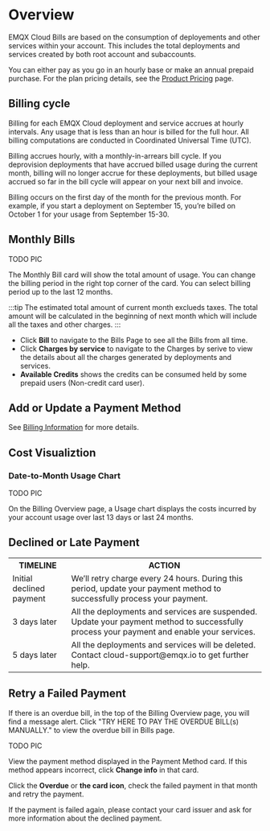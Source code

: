 # Overview

EMQX Cloud Bills are based on the consumption of deployements and other services within your account. This includes the total deployments and services created by both root account and subaccounts.

You can either pay as you go in an hourly base or make an annual prepaid purchase. For the plan pricing details, see the [Product Pricing](../price/pricing.md) page.

## Billing cycle

Billing for each EMQX Cloud deployment and service accrues at hourly intervals. Any usage that is less than an hour is billed for the full hour. All billing computations are conducted in Coordinated Universal Time (UTC). 

Billing accrues hourly, with a monthly-in-arrears bill cycle. If you deprovision deployments that have accrued billed usage during the current month, billing will no longer accrue for these deployments, but billed usage accrued so far in the bill cycle will appear on your next bill and invoice.

Billing occurs on the first day of the month for the previous month. For example, if you start a deployment on September 15, you’re billed on October 1 for your usage from September 15-30.


## Monthly Bills

TODO PIC

The Monthly Bill card will show the total amount of usage. You can change the billing period in the right top corner of the card. You can select billing period up to the last 12 months. 

:::tip
The estimated total amount of current month exclueds taxes. The total amount will be calculated in the beginning of next month which will include all the taxes and other charges.
:::

- Click **Bill** to navigate to the Bills Page to see all the Bills from all time.
- Click **Charges by service** to navigate to the Charges by serive to view the details about all the charges generated by deployments and services.
- **Available Credits** shows the credits can be consumed held by some prepaid users (Non-credit card user).


## Add or Update a Payment Method
See [Billing Information](./billing_information.md) for more details.


## Cost Visualiztion

### Date-to-Month Usage Chart

TODO PIC

On the Billing Overview page, a Usage chart displays the costs incurred by your account usage over last 13 days or last 24 months.

## Declined or Late Payment
<table>
   <tr>
      <th>TIMELINE</th>
      <th>ACTION</th>
   </tr>
   <tr>
      <td>Initial declined payment</td>
      <td>We’ll retry charge every 24 hours. During this period, update your payment method to successfully process your payment.</td>
   </tr>
   <tr>
   	  <td>3 days later</td>
   	  <td>All the deployments and services are suspended. Update your payment method to successfully process your payment and enable your services.</td>
   </tr>
   <tr>
   	  <td>5 days later</td>
   	  <td>All the deployments and services will be deleted. Contact cloud-support@emqx.io to get further help.</td>
   </tr>
</table>

## Retry a Failed Payment
If there is an overdue bill, in the top of the Billing Overview page, you will find a message alert. Click "TRY HERE TO PAY THE OVERDUE BILL(s) MANUALLY." to view the overdue bill in Bills page.

TODO PIC

View the payment method displayed in the Payment Method card. If this method appears incorrect, click **Change info** in that card.

Click the **Overdue** or **the card icon**, check the failed payment in that month and retry the payment.

If the payment is failed again, please contact your card issuer and ask for more information about the declined payment.
